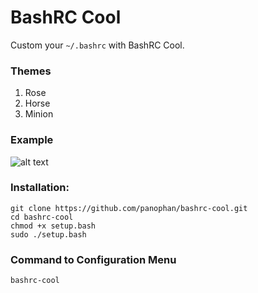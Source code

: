 # BashRC Cool
Custom your `~/.bashrc` with BashRC Cool.

### Themes
1. Rose
2. Horse
3. Minion

### Example
![alt text](https://i.postimg.cc/mr0bx176/Selection-691.png)

### Installation:
```
git clone https://github.com/panophan/bashrc-cool.git
cd bashrc-cool
chmod +x setup.bash
sudo ./setup.bash
```

### Command to Configuration Menu
```
bashrc-cool
```
